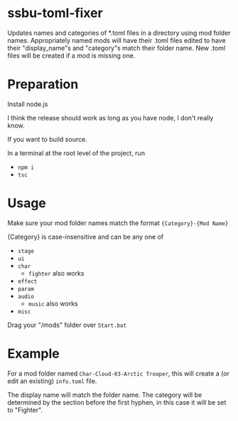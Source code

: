 # ssbu-toml-fixer
Updates names and categories of *.toml files in a directory using mod folder names.
Appropriately named mods will have their .toml files edited to have their "display_name"s and "category"s match their folder name.
New .toml files will be created if a mod is missing one.

# Preparation
Install node.js

I think the release should work as long as you have node, I don't really know.

If you want to build source.

In a terminal at the root level of the project, run
 - `npm i`
 - `tsc`

# Usage
Make sure your mod folder names match the format `{Category}-{Mod Name}`

{Category} is case-insensitive and can be any one of
 - `stage`
 - `ui`
 - `char`
   - `fighter` also works
 - `effect`
 - `param`
 - `audio`
   - `music` also works 
 - `misc`

Drag your "/mods" folder over `Start.bat`

# Example
For a mod folder named `Char-Cloud-03-Arctic Trooper`, this will create a (or edit an existing) `info.toml` file.

The display name will match the folder name. The category will be determined by the section before the first hyphen, in this case it will be set to "Fighter".
